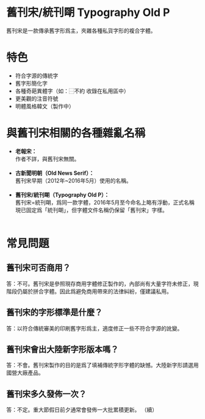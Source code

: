 舊刊宋/統刊朙 Typography Old P
===

舊刊宋是一款傳承舊字形爲主，夾雜各種私貨字形的複合字體。

特色
===
- 符合字源的傳統字
- 舊字形簡化字
- 各種奇葩異體字（如：⿱不約 收錄在私用區中）
- 更美觀的注音符號
- 明體風格韓文（製作中）

與舊刊宋相關的各種雜亂名稱
===
- <b>老報宋：</b><br/>
作者不詳，與舊刊宋無關。<br/><br/>
- <b>古新聞明朝（Old News Serif）：</b><br/>
舊刊宋早期（2012年~2016年5月）使用的名稱。<br/><br/>
- <b>舊刊宋/統刊朙（Typography Old P）：</b><br/>
舊刊宋=統刊朙，爲同一款字體，2016年5月至今命名上略有浮動，正式名稱現已固定爲「統刊朙」，但字體文件名稱仍保留「舊刊宋」字樣。<br/><br/>

常見問題
===
## 舊刊宋可否商用？
答：不可。舊刊宋是參照現存商用字體修正製作的，內部尚有大量字符未修正，現階段仍屬於拼合字體。因此爲避免商用帶來的法律糾紛，僅建議私用。
## 舊刊宋的字形標準是什麼？
答：以符合傳統審美的印刷舊字形爲主，適度修正一些不符合字源的訛變。
## 舊刊宋會出大陸新字形版本嗎？
答：不會。舊刊宋製作的目的是爲了填補傳統字形字體的缺憾。大陸新字形請選用國營大廠產品。
## 舊刊宋多久發佈一次？
答：不定。重大節假日前夕通常會發佈一大批累積更新。
（續）
